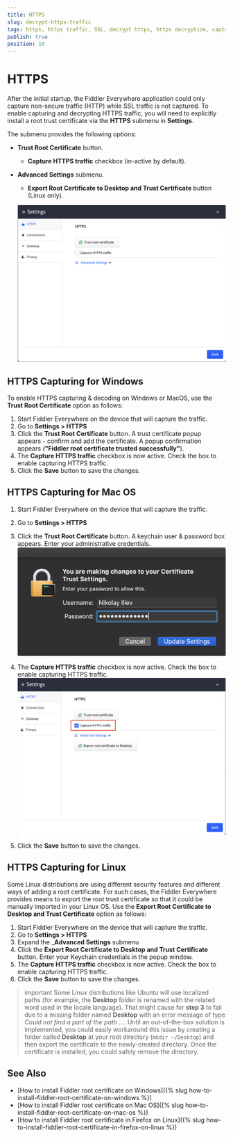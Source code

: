 ```yaml
---
title: HTTPS
slug: decrypt-https-traffic
tags: https, https traffic, SSL, decrypt https, https decryption, capturing HTTPS, trust certificate
publish: true
position: 10
---
```


# HTTPS

After the initial startup, the Fiddler Everywhere application could only capture non-secure traffic (HTTP) while SSL traffic is not captured. To enable capturing and decrypting HTTPS traffic, you will need to explicitly install a root trust certificate via the __HTTPS__ submenu in __Settings__.

The submenu provides the following options:

- __Trust Root Certificate__ button.
    - __Capture HTTPS traffic__ checkbox (in-active by default).
- __Advanced Settings__ submenu.
    - __Export Root Certificate to Desktop and Trust Certificate__ button (Linux only).

    ![default https settings](../../images/kb/default-https-settings.png)

## HTTPS Capturing for Windows

To enable HTTPS capturing & decoding on Windows or MacOS, use the __Trust Root Certificate__ option as follows:

1. Start Fiddler Everywhere on the device that will capture the traffic.
2. Go to __Settings > HTTPS__
3. Click the __Trust Root Certificate__ button. A trust certificate popup appears - confirm and add the certificate. 
A popup confirmation appears (__"Fiddler root certificate trusted successfully"__).
4. The __Capture HTTPS traffic__ checkbox is now active. Check the box to enable capturing HTTPS traffic.
5. Click the __Save__ button to save the changes.

## HTTPS Capturing for Mac OS

1. Start Fiddler Everywhere on the device that will capture the traffic.
2. Go to __Settings > HTTPS__
3. Click the __Trust Root Certificate__ button. A keychain user & password box appears. Enter your administrative credentials.
    ![Enter Keychain credentials to trust the root certificate](../../images/settings/settings-https-mac-keychain.png)

4. The __Capture HTTPS traffic__ checkbox is now active. Check the box to enable capturing HTTPS traffic.
    ![Enter Keychain credentials to trust the root certificate](../../images/settings/settings-https-mac-capture.png)
    
5. Click the __Save__ button to save the changes.

## HTTPS Capturing for Linux

Some Linux distributions are using different security features and different ways of adding a root certificate. For such cases, the Fiddler Everywhere provides means to export the root trust certificate so that it could be manually imported in your Linux OS. Use the __Export Root Certificate to Desktop and Trust Certificate__ option as follows:

1. Start Fiddler Everywhere on the device that will capture the traffic.
2. Go to __Settings > HTTPS__
3. Expand the ___Advanced Settings__ submenu
3. Click the __Export Root Certificate to Desktop and Trust Certificate__ button. Enter your Keychain credentials in the popup window.
4. The __Capture HTTPS traffic__ checkbox is now active. Check the box to enable capturing HTTPS traffic.
5. Click the __Save__ button to save the changes.

>important Some Linux distributions like Ubuntu will use localized paths (for example, the __Desktop__ folder is renamed with the related word used in the locale language). That might cause for __step 3__ to fail due to a missing folder named __Desktop__ with an error message of type _Could not find a part of the path ..._. Until an out-of-the-box solution is implemented, you could easily workaround this issue by creating a folder called __Desktop__ at your root directory (`mkdir ~/Desktop`) and then export the certificate to the newly-created directory. Once the certificate is installed, you could safely remove the directory.



## See Also

* [How to install Fiddler root certificate on Windows]({% slug how-to-install-fiddler-root-certificate-on-windows %})
* [How to install Fiddler root certificate on Mac OS]({% slug how-to-install-fiddler-root-certificate-on-mac-os %})
* [How to install Fiddler root certificate in Firefox on Linux]({% slug how-to-install-fiddler-root-certificate-in-firefox-on-linux %})